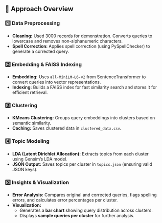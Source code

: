 ## 📌 Approach Overview

### 1️⃣ Data Preprocessing  
- **Cleaning:** Used 3000 records for demonstration. Converts queries to lowercase and removes non-alphanumeric characters.  
- **Spell Correction:** Applies spell correction (using PySpellChecker) to generate a corrected query.   

### 2️⃣ Embedding & FAISS Indexing  
- **Embedding:** Uses `all-MiniLM-L6-v2` from SentenceTransformer to convert queries into vector representations.  
- **Indexing:** Builds a FAISS index for fast similarity search and stores it for efficient retrieval.  

### 3️⃣ Clustering  
- **KMeans Clustering:** Groups query embeddings into clusters based on semantic similarity.  
- **Caching:** Saves clustered data in `clustered_data.csv`.  

### 4️⃣ Topic Modeling  
- **LDA (Latent Dirichlet Allocation):** Extracts topics from each cluster using Gensim’s LDA model.  
- **JSON Output:** Saves topics per cluster in `topics.json` (ensuring valid JSON keys).  

### 5️⃣ Insights & Visualization  
- **Error Analysis:** Compares original and corrected queries, flags spelling errors, and calculates error percentages per cluster.  
- **Visualization:**  
  - Generates a **bar chart** showing query distribution across clusters.  
  - Displays **sample queries per cluster** for further analysis.  
